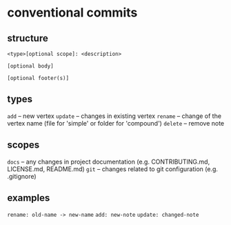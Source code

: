 # conventional commits

## structure

```
<type>[optional scope]: <description>

[optional body]

[optional footer(s)]
```

## types

`add` – new vertex
`update` – changes in existing vertex
`rename` – change of the vertex name (file for 'simple' or folder for 'compound')
`delete` – remove note

## scopes

`docs` – any changes in project documentation (e.g. CONTRIBUTING.md, LICENSE.md, README.md)
`git` – changes related to git configuration (e.g. .gitignore)

## examples

`rename: old-name -> new-name`
`add: new-note`
`update: changed-note`